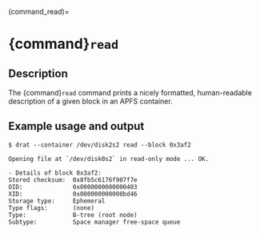 (command_read)=

# {command}`read`

## Description

The {command}`read` command prints a nicely formatted, human-readable
description of a given block in an APFS container.

## Example usage and output

```
$ drat --container /dev/disk2s2 read --block 0x3af2

Opening file at `/dev/disk0s2` in read-only mode ... OK.

- Details of block 0x3af2:
Stored checksum:  0x8fb5c6176f907f7e
OID:              0x0000000000000403
XID:              0x000000000000bd46
Storage type:     Ephemeral
Type flags:       (none)
Type:             B-tree (root node)
Subtype:          Space manager free-space queue
```
